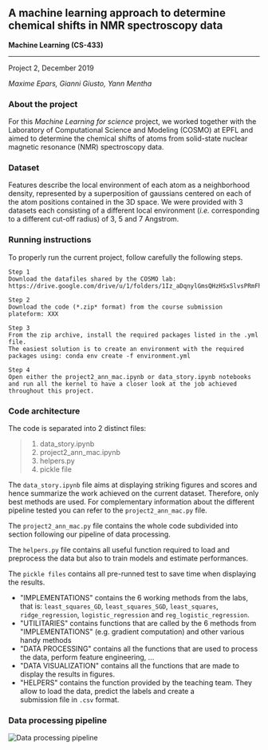 ## A machine learning approach to determine chemical shifts in NMR spectroscopy data 
**Machine Learning (CS-433)**
_____________________________________________________________________
Project 2, December 2019

_Maxime Epars, Gianni Giusto, Yann Mentha_


### About the project
For this _Machine Learning for science_ project, we worked together with the Laboratory of Computational Science and Modeling (COSMO) at EPFL and aimed to determine the chemical shifts of atoms from solid-state nuclear magnetic resonance (NMR) spectroscopy data.


### Dataset
Features describe the local environment of each atom as a neighborhood density, represented by a superposition of gaussians centered on each of the atom positions contained in the 3D space.  We were provided with 3 datasets each consisting of a different local environment (_i.e._ corresponding to a different cut-off radius) of 3, 5 and 7 Angstrom.

### Running instructions
To properly run the current project, follow carefully the following steps.

```
Step 1
Download the datafiles shared by the COSMO lab: https://drive.google.com/drive/u/1/folders/1Iz_aDqnylGmsQHzHSxSlvsPRmFhwVcoM
```

```
Step 2
Download the code (*.zip* format) from the course submission plateform: XXX
```

```
Step 3
From the zip archive, install the required packages listed in the .yml file.
The easiest solution is to create an environment with the required packages using: conda env create -f environment.yml
```

```
Step 4
Open either the project2_ann_mac.ipynb or data_story.ipynb notebooks and run all the kernel to have a closer look at the job achieved throughout this project.
```


### Code architecture
The code is separated into 2 distinct files:


>1. data_story.ipynb
>2. project2_ann_mac.ipynb
>3. helpers.py
>4. pickle file

The `data_story.ipynb` file aims at displaying striking figures and scores and hence summarize the work achieved on the current dataset. Therefore, only best methods are used. For complementary information about the different pipeline tested you can refer to the `project2_ann_mac.py` file.

The `project2_ann_mac.py` file contains the whole code subdivided into section following our pipeline of data processing.

The `helpers.py` file contains all useful function required to load and preprocess the data but also to train models and estimate performances.

The `pickle files` contains all pre-runned test to save time when displaying the results.


   - "IMPLEMENTATIONS" contains the 6 working methods from the labs, that is: `least_squares_GD`, `least_squares_SGD`, `least_squares`,        `ridge_regression`, `logistic_regression` and `reg_logistic_regression`.
   - "UTILITARIES" contains functions that are called by the 6 methods from "IMPLEMENTATIONS" (e.g. gradient computation) and other             various handy methods 
   - "DATA PROCESSING" contains all the functions that are used to process the data, perform feature engineering, ...
   - "DATA VISUALIZATION" contains all the functions that are made to display the results in figures.
   - "HELPERS" contains the function provided by the teaching team. They allow to load the data, predict the labels and create a   
      submission file in `.csv` format. 
    

### Data processing pipeline
![Data processing pipeline](https://github.com/ymentha14/MLprojectfall2019/blob/master/project1/results/pipeline.png)


